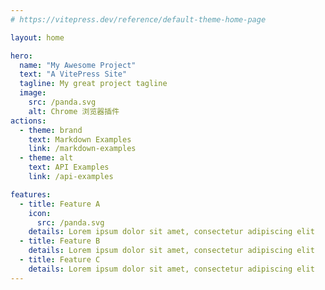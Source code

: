 ```yaml
---
# https://vitepress.dev/reference/default-theme-home-page

layout: home

hero:
  name: "My Awesome Project"
  text: "A VitePress Site"
  tagline: My great project tagline
  image:
    src: /panda.svg
    alt: Chrome 浏览器插件
actions:
  - theme: brand
    text: Markdown Examples
    link: /markdown-examples
  - theme: alt
    text: API Examples
    link: /api-examples

features:
  - title: Feature A
    icon:
      src: /panda.svg
    details: Lorem ipsum dolor sit amet, consectetur adipiscing elit
  - title: Feature B
    details: Lorem ipsum dolor sit amet, consectetur adipiscing elit
  - title: Feature C
    details: Lorem ipsum dolor sit amet, consectetur adipiscing elit
---
```


<style module>
  article>img{
    height:48px
  }
</style>

<!-- @include: ./components/test.md -->

